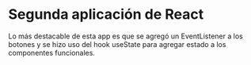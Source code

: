 # Segunda aplicación de React
Lo más destacable de esta app es que se agregó un EventListener a los botones y se hizo uso del hook useState para agregar estado a los componentes funcionales.
